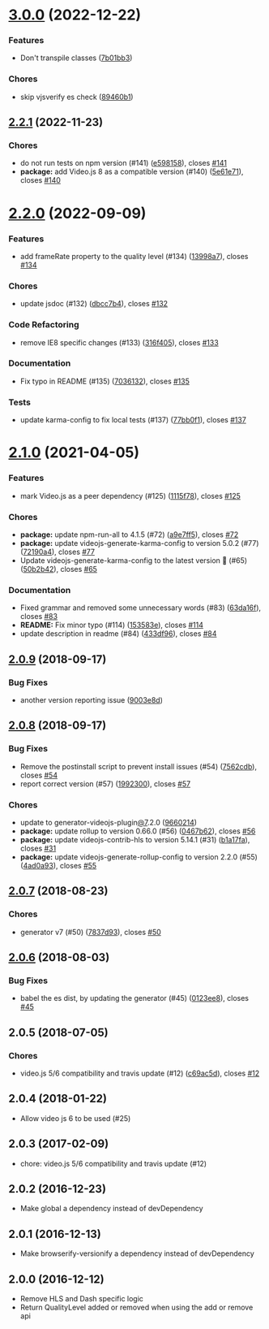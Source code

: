 <a name="3.0.0"></a>
# [3.0.0](https://github.com/videojs/videojs-contrib-quality-levels/compare/v2.2.1...v3.0.0) (2022-12-22)

### Features

* Don't transpile classes ([7b01bb3](https://github.com/videojs/videojs-contrib-quality-levels/commit/7b01bb3))

### Chores

* skip vjsverify es check ([89460b1](https://github.com/videojs/videojs-contrib-quality-levels/commit/89460b1))

<a name="2.2.1"></a>
## [2.2.1](https://github.com/videojs/videojs-contrib-quality-levels/compare/v2.2.0...v2.2.1) (2022-11-23)

### Chores

* do not run tests on npm version (#141) ([e598158](https://github.com/videojs/videojs-contrib-quality-levels/commit/e598158)), closes [#141](https://github.com/videojs/videojs-contrib-quality-levels/issues/141)
* **package:** add Video.js 8 as a compatible version (#140) ([5e61e71](https://github.com/videojs/videojs-contrib-quality-levels/commit/5e61e71)), closes [#140](https://github.com/videojs/videojs-contrib-quality-levels/issues/140)

<a name="2.2.0"></a>
# [2.2.0](https://github.com/videojs/videojs-contrib-quality-levels/compare/v2.1.0...v2.2.0) (2022-09-09)

### Features

* add frameRate property to the quality level (#134) ([13998a7](https://github.com/videojs/videojs-contrib-quality-levels/commit/13998a7)), closes [#134](https://github.com/videojs/videojs-contrib-quality-levels/issues/134)

### Chores

* update jsdoc (#132) ([dbcc7b4](https://github.com/videojs/videojs-contrib-quality-levels/commit/dbcc7b4)), closes [#132](https://github.com/videojs/videojs-contrib-quality-levels/issues/132)

### Code Refactoring

* remove IE8 specific changes (#133) ([316f405](https://github.com/videojs/videojs-contrib-quality-levels/commit/316f405)), closes [#133](https://github.com/videojs/videojs-contrib-quality-levels/issues/133)

### Documentation

* Fix typo in README (#135) ([7036132](https://github.com/videojs/videojs-contrib-quality-levels/commit/7036132)), closes [#135](https://github.com/videojs/videojs-contrib-quality-levels/issues/135)

### Tests

* update karma-config to fix local tests (#137) ([77bb0f1](https://github.com/videojs/videojs-contrib-quality-levels/commit/77bb0f1)), closes [#137](https://github.com/videojs/videojs-contrib-quality-levels/issues/137)

<a name="2.1.0"></a>
# [2.1.0](https://github.com/videojs/videojs-contrib-quality-levels/compare/v2.0.9...v2.1.0) (2021-04-05)

### Features

* mark Video.js as a peer dependency (#125) ([1115f78](https://github.com/videojs/videojs-contrib-quality-levels/commit/1115f78)), closes [#125](https://github.com/videojs/videojs-contrib-quality-levels/issues/125)

### Chores

* **package:** update npm-run-all to 4.1.5 (#72) ([a9e7ff5](https://github.com/videojs/videojs-contrib-quality-levels/commit/a9e7ff5)), closes [#72](https://github.com/videojs/videojs-contrib-quality-levels/issues/72)
* **package:** update videojs-generate-karma-config to version 5.0.2 (#77) ([72190a4](https://github.com/videojs/videojs-contrib-quality-levels/commit/72190a4)), closes [#77](https://github.com/videojs/videojs-contrib-quality-levels/issues/77)
* Update videojs-generate-karma-config to the latest version 🚀 (#65) ([50b2b42](https://github.com/videojs/videojs-contrib-quality-levels/commit/50b2b42)), closes [#65](https://github.com/videojs/videojs-contrib-quality-levels/issues/65)

### Documentation

* Fixed grammar and removed some unnecessary words (#83) ([63da16f](https://github.com/videojs/videojs-contrib-quality-levels/commit/63da16f)), closes [#83](https://github.com/videojs/videojs-contrib-quality-levels/issues/83)
* **README:** Fix minor typo (#114) ([153583e](https://github.com/videojs/videojs-contrib-quality-levels/commit/153583e)), closes [#114](https://github.com/videojs/videojs-contrib-quality-levels/issues/114)
* update description in readme (#84) ([433df96](https://github.com/videojs/videojs-contrib-quality-levels/commit/433df96)), closes [#84](https://github.com/videojs/videojs-contrib-quality-levels/issues/84)

<a name="2.0.9"></a>
## [2.0.9](https://github.com/videojs/videojs-contrib-quality-levels/compare/v2.0.8...v2.0.9) (2018-09-17)

### Bug Fixes

* another version reporting issue ([9003e8d](https://github.com/videojs/videojs-contrib-quality-levels/commit/9003e8d))

<a name="2.0.8"></a>
## [2.0.8](https://github.com/videojs/videojs-contrib-quality-levels/compare/v2.0.7...v2.0.8) (2018-09-17)

### Bug Fixes

* Remove the postinstall script to prevent install issues (#54) ([7562cdb](https://github.com/videojs/videojs-contrib-quality-levels/commit/7562cdb)), closes [#54](https://github.com/videojs/videojs-contrib-quality-levels/issues/54)
* report correct version (#57) ([1992300](https://github.com/videojs/videojs-contrib-quality-levels/commit/1992300)), closes [#57](https://github.com/videojs/videojs-contrib-quality-levels/issues/57)

### Chores

* update to generator-videojs-plugin[@7](https://github.com/7).2.0 ([9660214](https://github.com/videojs/videojs-contrib-quality-levels/commit/9660214))
* **package:** update rollup to version 0.66.0 (#56) ([0467b62](https://github.com/videojs/videojs-contrib-quality-levels/commit/0467b62)), closes [#56](https://github.com/videojs/videojs-contrib-quality-levels/issues/56)
* **package:** update videojs-contrib-hls to version 5.14.1 (#31) ([b1a17fa](https://github.com/videojs/videojs-contrib-quality-levels/commit/b1a17fa)), closes [#31](https://github.com/videojs/videojs-contrib-quality-levels/issues/31)
* **package:** update videojs-generate-rollup-config to version 2.2.0 (#55) ([4ad0a93](https://github.com/videojs/videojs-contrib-quality-levels/commit/4ad0a93)), closes [#55](https://github.com/videojs/videojs-contrib-quality-levels/issues/55)

<a name="2.0.7"></a>
## [2.0.7](https://github.com/videojs/videojs-contrib-quality-levels/compare/v2.0.6...v2.0.7) (2018-08-23)

### Chores

* generator v7 (#50) ([7837d93](https://github.com/videojs/videojs-contrib-quality-levels/commit/7837d93)), closes [#50](https://github.com/videojs/videojs-contrib-quality-levels/issues/50)

<a name="2.0.6"></a>
## [2.0.6](https://github.com/videojs/videojs-contrib-quality-levels/compare/v2.0.5...v2.0.6) (2018-08-03)

### Bug Fixes

* babel the es dist, by updating the generator (#45) ([0123ee8](https://github.com/videojs/videojs-contrib-quality-levels/commit/0123ee8)), closes [#45](https://github.com/videojs/videojs-contrib-quality-levels/issues/45)

<a name="2.0.5"></a>
## 2.0.5 (2018-07-05)

### Chores

* video.js 5/6 compatibility and travis update (#12) ([c69ac5d](https://github.com/videojs/videojs-contrib-quality-levels/commit/c69ac5d)), closes [#12](https://github.com/videojs/videojs-contrib-quality-levels/issues/12)

## 2.0.4 (2018-01-22)
* Allow video js 6 to be used (#25)

## 2.0.3 (2017-02-09)
* chore: video.js 5/6 compatibility and travis update (#12)

## 2.0.2 (2016-12-23)
 * Make global a dependency instead of devDependency

## 2.0.1 (2016-12-13)
 * Make browserify-versionify a dependency instead of devDependency

## 2.0.0 (2016-12-12)
 * Remove HLS and Dash specific logic
 * Return QualityLevel added or removed when using the add or remove api

